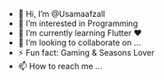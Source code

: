 - 👋 Hi, I’m @Usamaafzall
- 👀 I’m interested in Programming
- 🌱 I’m currently learning Flutter ❤️
- 💞️ I’m looking to collaborate on ...
- ⚡ Fun fact: Gaming & Seasons Lover
- 📫 How to reach me ...

<!---
Usamaafzall/Usamaafzall is a ✨ special ✨ repository because its `README.md` (this file) appears on your GitHub profile.
You can click the Preview link to take a look at your changes.
--->
